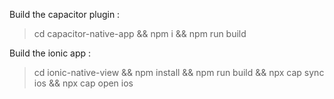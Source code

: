 Build the capacitor plugin : <br>
> cd capacitor-native-app && npm i && npm run build


Build the ionic app : <br>
> cd ionic-native-view && npm install && npm run build && npx cap sync ios && npx cap open ios 

